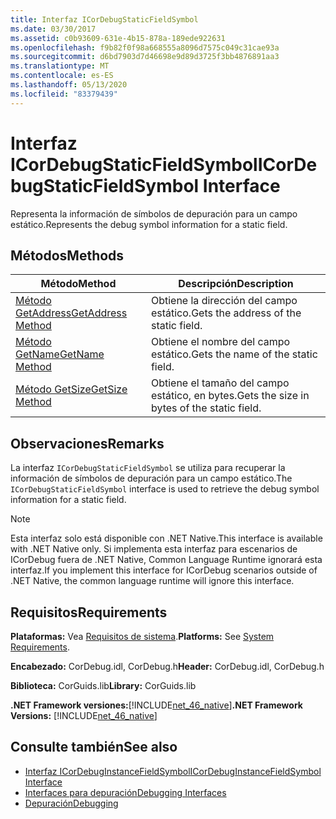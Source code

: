 ```yaml
---
title: Interfaz ICorDebugStaticFieldSymbol
ms.date: 03/30/2017
ms.assetid: c0b93609-631e-4b15-878a-189ede922631
ms.openlocfilehash: f9b82f0f98a668555a8096d7575c049c31cae93a
ms.sourcegitcommit: d6bd7903d7d46698e9d89d3725f3bb4876891aa3
ms.translationtype: MT
ms.contentlocale: es-ES
ms.lasthandoff: 05/13/2020
ms.locfileid: "83379439"
---
```

# <a name="icordebugstaticfieldsymbol-interface"></a><span data-ttu-id="0f968-102">Interfaz ICorDebugStaticFieldSymbol</span><span class="sxs-lookup"><span data-stu-id="0f968-102">ICorDebugStaticFieldSymbol Interface</span></span>
<span data-ttu-id="0f968-103">Representa la información de símbolos de depuración para un campo estático.</span><span class="sxs-lookup"><span data-stu-id="0f968-103">Represents the debug symbol information for a static field.</span></span>  
  
## <a name="methods"></a><span data-ttu-id="0f968-104">Métodos</span><span class="sxs-lookup"><span data-stu-id="0f968-104">Methods</span></span>  
  
|<span data-ttu-id="0f968-105">Método</span><span class="sxs-lookup"><span data-stu-id="0f968-105">Method</span></span>|<span data-ttu-id="0f968-106">Descripción</span><span class="sxs-lookup"><span data-stu-id="0f968-106">Description</span></span>|  
|------------|-----------------|  
|[<span data-ttu-id="0f968-107">Método GetAddress</span><span class="sxs-lookup"><span data-stu-id="0f968-107">GetAddress Method</span></span>](icordebugstaticfieldsymbol-getaddress-method.md)|<span data-ttu-id="0f968-108">Obtiene la dirección del campo estático.</span><span class="sxs-lookup"><span data-stu-id="0f968-108">Gets the address of the static field.</span></span>|  
|[<span data-ttu-id="0f968-109">Método GetName</span><span class="sxs-lookup"><span data-stu-id="0f968-109">GetName Method</span></span>](icordebugstaticfieldsymbol-getname-method.md)|<span data-ttu-id="0f968-110">Obtiene el nombre del campo estático.</span><span class="sxs-lookup"><span data-stu-id="0f968-110">Gets the name of the static field.</span></span>|  
|[<span data-ttu-id="0f968-111">Método GetSize</span><span class="sxs-lookup"><span data-stu-id="0f968-111">GetSize Method</span></span>](icordebugstaticfieldsymbol-getsize-method.md)|<span data-ttu-id="0f968-112">Obtiene el tamaño del campo estático, en bytes.</span><span class="sxs-lookup"><span data-stu-id="0f968-112">Gets the size in bytes of the static field.</span></span>|  
  
## <a name="remarks"></a><span data-ttu-id="0f968-113">Observaciones</span><span class="sxs-lookup"><span data-stu-id="0f968-113">Remarks</span></span>  
 <span data-ttu-id="0f968-114">La interfaz `ICorDebugStaticFieldSymbol` se utiliza para recuperar la información de símbolos de depuración para un campo estático.</span><span class="sxs-lookup"><span data-stu-id="0f968-114">The `ICorDebugStaticFieldSymbol` interface is used to retrieve the debug symbol information for a static field.</span></span>  
  
> [!NOTE]
> <span data-ttu-id="0f968-115">Esta interfaz solo está disponible con .NET Native.</span><span class="sxs-lookup"><span data-stu-id="0f968-115">This interface is available with .NET Native only.</span></span> <span data-ttu-id="0f968-116">Si implementa esta interfaz para escenarios de ICorDebug fuera de .NET Native, Common Language Runtime ignorará esta interfaz.</span><span class="sxs-lookup"><span data-stu-id="0f968-116">If you implement this interface for ICorDebug scenarios outside of .NET Native, the common language runtime will ignore this interface.</span></span>  
  
## <a name="requirements"></a><span data-ttu-id="0f968-117">Requisitos</span><span class="sxs-lookup"><span data-stu-id="0f968-117">Requirements</span></span>  
 <span data-ttu-id="0f968-118">**Plataformas:** Vea [Requisitos de sistema](../../get-started/system-requirements.md).</span><span class="sxs-lookup"><span data-stu-id="0f968-118">**Platforms:** See [System Requirements](../../get-started/system-requirements.md).</span></span>  
  
 <span data-ttu-id="0f968-119">**Encabezado:** CorDebug.idl, CorDebug.h</span><span class="sxs-lookup"><span data-stu-id="0f968-119">**Header:** CorDebug.idl, CorDebug.h</span></span>  
  
 <span data-ttu-id="0f968-120">**Biblioteca:** CorGuids.lib</span><span class="sxs-lookup"><span data-stu-id="0f968-120">**Library:** CorGuids.lib</span></span>  
  
 <span data-ttu-id="0f968-121">**.NET Framework versiones:**[!INCLUDE[net_46_native](../../../../includes/net-46-native-md.md)]</span><span class="sxs-lookup"><span data-stu-id="0f968-121">**.NET Framework Versions:** [!INCLUDE[net_46_native](../../../../includes/net-46-native-md.md)]</span></span>  
  
## <a name="see-also"></a><span data-ttu-id="0f968-122">Consulte también</span><span class="sxs-lookup"><span data-stu-id="0f968-122">See also</span></span>

- [<span data-ttu-id="0f968-123">Interfaz ICorDebugInstanceFieldSymbol</span><span class="sxs-lookup"><span data-stu-id="0f968-123">ICorDebugInstanceFieldSymbol Interface</span></span>](icordebuginstancefieldsymbol-interface.md)
- [<span data-ttu-id="0f968-124">Interfaces para depuración</span><span class="sxs-lookup"><span data-stu-id="0f968-124">Debugging Interfaces</span></span>](debugging-interfaces.md)
- [<span data-ttu-id="0f968-125">Depuración</span><span class="sxs-lookup"><span data-stu-id="0f968-125">Debugging</span></span>](index.md)
